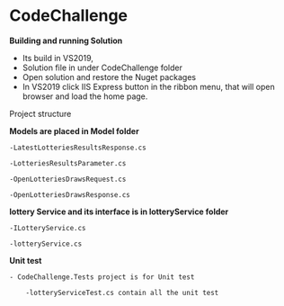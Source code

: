 # CodeChallenge

**Building and running Solution**
- Its build in VS2019, 
- Solution file in under CodeChallenge folder
- Open solution and restore the Nuget packages
- In VS2019 click IIS Express button in the ribbon menu, that will open browser and load the home page.


Project structure

  **Models are placed in Model folder**
  
    -LatestLotteriesResultsResponse.cs
    
    -LotteriesResultsParameter.cs
    
    -OpenLotteriesDrawsRequest.cs
    
    -OpenLotteriesDrawsResponse.cs
    
   **lottery Service and its interface is in lotteryService folder**
   
    -ILotteryService.cs
    
    -lotteryService.cs
    
   **Unit test**
   
    - CodeChallenge.Tests project is for Unit test
    
        -lotteryServiceTest.cs contain all the unit test
        
   
    
      
    
